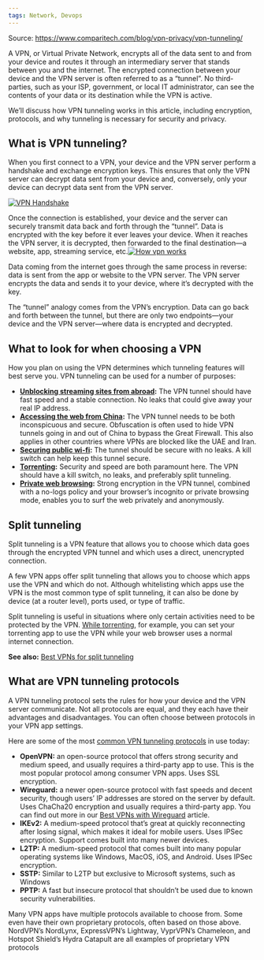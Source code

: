 ```yaml
---
tags: Network, Devops
---
```

Source: https://www.comparitech.com/blog/vpn-privacy/vpn-tunneling/


A VPN, or Virtual Private Network, encrypts all of the data sent to and from your device and routes it through an intermediary server that stands between you and the internet. The encrypted connection between your device and the VPN server is often referred to as a “tunnel”. No third-parties, such as your ISP, government, or local IT administrator, can see the contents of your data or its destination while the VPN is active.

We’ll discuss how VPN tunneling works in this article, including encryption, protocols, and why tunneling is necessary for security and privacy.

## What is VPN tunneling?

When you first connect to a VPN, your device and the VPN server perform a handshake and exchange encryption keys. This ensures that only the VPN server can decrypt data sent from your device and, conversely, only your device can decrypt data sent from the VPN server.

[![VPN Handshake](https://cdn.comparitech.com/wp-content/uploads/2020/12/VPN-Handshake-01-1024x512.webp)](https://cdn.comparitech.com/wp-content/uploads/2020/12/VPN-Handshake-01.webp)

Once the connection is established, your device and the server can securely transmit data back and forth through the “tunnel”. Data is encrypted with the key before it ever leaves your device. When it reaches the VPN server, it is decrypted, then forwarded to the final destination—a website, app, streaming service, etc.[![How vpn works](https://cdn.comparitech.com/wp-content/uploads/2020/12/How-vpn-works-01-1024x512.webp)](https://cdn.comparitech.com/wp-content/uploads/2020/12/How-vpn-works-01.webp)

Data coming from the internet goes through the same process in reverse: data is sent from the app or website to the VPN server. The VPN server encrypts the data and sends it to your device, where it’s decrypted with the key.

The “tunnel” analogy comes from the VPN’s encryption. Data can go back and forth between the tunnel, but there are only two endpoints—your device and the VPN server—where data is encrypted and decrypted.

## What to look for when choosing a VPN

How you plan on using the VPN determines which tunneling features will best serve you. VPN tunneling can be used for a number of purposes:

- **[Unblocking streaming sites from abroad](https://www.comparitech.com/blog/vpn-privacy/best-vpn-streaming/):** The VPN tunnel should have fast speed and a stable connection. No leaks that could give away your real IP address.
- **[Accessing the web from China](https://www.comparitech.com/blog/vpn-privacy/whats-the-best-vpn-for-china-5-that-still-work-in-2016/):** The VPN tunnel needs to be both inconspicuous and secure. Obfuscation is often used to hide VPN tunnels going in and out of China to bypass the Great Firewall. This also applies in other countries where VPNs are blocked like the UAE and Iran.
- **[Securing public wi-fi](https://www.comparitech.com/blog/vpn-privacy/vpn-public-wifi/):** The tunnel should be secure with no leaks. A kill switch can help keep this tunnel secure.
- **[Torrenting](https://www.comparitech.com/blog/vpn-privacy/is-torrenting-safe-illegal-will-you-be-caught/):** Security and speed are both paramount here. The VPN should have a kill switch, no leaks, and preferably split tunneling.
- **[Private web browsing](https://www.comparitech.com/blog/vpn-privacy/stop-isp-tracking-browsing-history/):** Strong encryption in the VPN tunnel, combined with a no-logs policy and your browser’s incognito or private browsing mode, enables you to surf the web privately and anonymously.

## Split tunneling

Split tunneling is a VPN feature that allows you to choose which data goes through the encrypted VPN tunnel and which uses a direct, unencrypted connection.

A few VPN apps offer split tunneling that allows you to choose which apps use the VPN and which do not. Although whitelisting which apps use the VPN is the most common type of split tunneling, it can also be done by device (at a router level), ports used, or type of traffic.

Split tunneling is useful in situations where only certain activities need to be protected by the VPN. [While torrenting](https://www.comparitech.com/blog/vpn-privacy/best-vpns-for-torrenting-and-p2p-filesharing/), for example, you can set your torrenting app to use the VPN while your web browser uses a normal internet connection.

**See also:** [Best VPNs for split tunneling](https://www.comparitech.com/blog/vpn-privacy/best-vpn-split-tunneling/)

## What are VPN tunneling protocols

A VPN tunneling protocol sets the rules for how your device and the VPN server communicate. Not all protocols are equal, and they each have their advantages and disadvantages. You can often choose between protocols in your VPN app settings.

Here are some of the most [common VPN tunneling protocols](https://www.comparitech.com/vpn/protocols/) in use today:

- **OpenVPN:** an open-source protocol that offers strong security and medium speed, and usually requires a third-party app to use. This is the most popular protocol among consumer VPN apps. Uses SSL encryption.
- **Wireguard:** a newer open-source protocol with fast speeds and decent security, though users’ IP addresses are stored on the server by default. Uses ChaCha20 encryption and usually requires a third-party app. You can find out more in our [Best VPNs with Wireguard](https://www.comparitech.com/blog/vpn-privacy/best-vpn-wireguard/) article.
- **IKEv2:** A medium-speed protocol that’s great at quickly reconnecting after losing signal, which makes it ideal for mobile users. Uses IPSec encryption. Support comes built into many newer devices.
- **L2TP:** A medium-speed protocol that comes built into many popular operating systems like Windows, MacOS, iOS, and Android. Uses IPSec encryption.
- **SSTP:** Similar to L2TP but exclusive to Microsoft systems, such as Windows
- **PPTP:** A fast but insecure protocol that shouldn’t be used due to known security vulnerabilities.

Many VPN apps have multiple protocols available to choose from. Some even have their own proprietary protocols, often based on those above. NordVPN’s NordLynx, ExpressVPN’s Lightway, VyprVPN’s Chameleon, and Hotspot Shield’s Hydra Catapult are all examples of proprietary VPN protocols